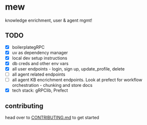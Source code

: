 # mew
knowledge enrichment, user &amp; agent mgmt!


## TODO
- [x] boilerplategRPC 
- [x] uv as dependency manager
- [x] local dev setup instructions
- [x] db creds and other env vars
- [x] all user endpoints - login, sign up, update_profile, delete
- [ ] all agent related endpoints
- [ ] all agent KB encrichment endpoints. Look at prefect for workflow orchestration - chunking and store docs
- [x] tech stack: gRPClib, Prefect

## contributing
head over to [CONTRIBUTING.md](CONTRIBUTING.md) to get started

